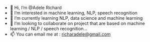 - 👋 Hi, I’m @Adele Richard
- 👀 I’m interested in machine learning, NLP, speech recognition
- 🌱 I’m currently learning NLP, data science and machine learning
- 💞️ I’m looking to collaborate on project that are based on machine learning / NLP / speech recognition...
- 📫 You can email me at : richaradele@gmail.com

<!---
Tellarra/Tellarra is a ✨ special ✨ repository because its `README.md` (this file) appears on your GitHub profile.
You can click the Preview link to take a look at your changes.
--->
